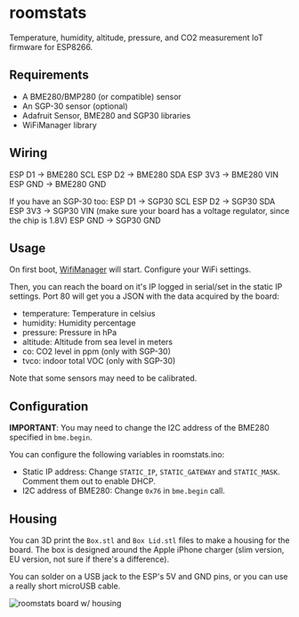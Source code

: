 # roomstats
Temperature, humidity, altitude, pressure, and CO2 measurement IoT firmware for ESP8266.

## Requirements

 * A BME280/BMP280 (or compatible) sensor
 * An SGP-30 sensor (optional)
 * Adafruit Sensor, BME280 and SGP30 libraries
 * WiFiManager library

## Wiring

ESP D1 -> BME280 SCL
ESP D2 -> BME280 SDA
ESP 3V3 -> BME280 VIN
ESP GND -> BME280 GND

If you have an SGP-30 too:
ESP D1 -> SGP30 SCL
ESP D2 -> SGP30 SDA
ESP 3V3 -> SGP30 VIN (make sure your board has a voltage regulator, since the chip is 1.8V)
ESP GND -> SGP30 GND

## Usage

On first boot, [WifiManager](https://github.com/tzapu/WiFiManager) will start. Configure your WiFi settings.

Then, you can reach the board on it's IP logged in serial/set in the static IP settings. Port 80 will get you a JSON with the data acquired by the board:
 * temperature: Temperature in celsius
 * humidity: Humidity percentage
 * pressure: Pressure in hPa
 * altitude: Altitude from sea level in meters
 * co: CO2 level in ppm (only with SGP-30)
 * tvco: indoor total VOC (only with SGP-30)

Note that some sensors may need to be calibrated.

## Configuration

**IMPORTANT**: You may need to change the I2C address of the BME280 specified in `bme.begin`.

You can configure the following variables in roomstats.ino:
 * Static IP address: Change `STATIC_IP`, `STATIC_GATEWAY` and `STATIC_MASK`. Comment them out to enable DHCP.
 * I2C address of BME280: Change `0x76` in `bme.begin` call.

## Housing

You can 3D print the `Box.stl` and `Box Lid.stl` files to make a housing for the board. The box is designed around the Apple iPhone charger (slim version, EU version, not sure if there's a difference).

You can solder on a USB jack to the ESP's 5V and GND pins, or you can use a really short microUSB cable.

![roomstats board w/ housing](https://i.imgur.com/hvtiESm.jpg)
